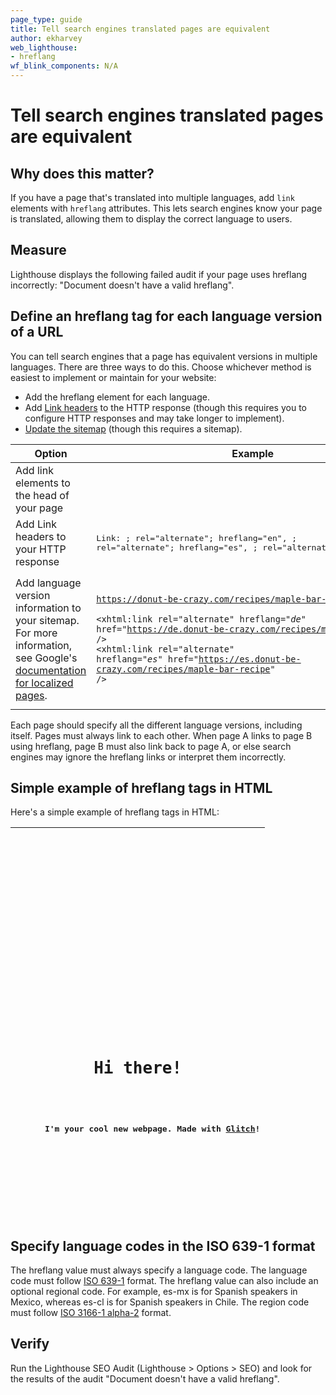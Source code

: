 ```yaml
---
page_type: guide
title: Tell search engines translated pages are equivalent
author: ekharvey
web_lighthouse:
- hreflang
wf_blink_components: N/A
---
```


# Tell search engines translated pages are equivalent

## Why does this matter?

If you have a page that's translated into multiple languages, add `link`
elements with  `hreflang` attributes. This lets search engines know your page is
translated, allowing them to display the correct language to users.

## Measure

Lighthouse displays the following failed audit if your page uses hreflang
incorrectly: "Document doesn't have a valid hreflang".

## Define an hreflang tag for each language version of a URL

You can tell search engines that a page has equivalent versions in multiple
languages. There are three ways to do this. Choose whichever method is easiest
to implement or maintain for your website:

+  Add the hreflang element for each language.
+  Add [Link
    headers](https://developer.mozilla.org/en-US/docs/Web/HTTP/Headers) to the
    HTTP response (though this requires you to configure HTTP responses and may
    take longer to implement).
+  [Update the sitemap](https://support.google.com/webmasters/answer/156184)
    (though this requires a sitemap).

<table>
<thead>
<tr>
<th><strong>Option</strong></th>
<th><strong>Example</strong></th>
</tr>
</thead>
<tbody>
<tr>
<td>Add link elements to the head of your page</td>
<td><p><pre>
<link rel="alternate" hreflang="en" href="https://donut-be-crazy.com/recipes/maple-bar-recipe" />
<link rel="alternate" hreflang="es" href="https://es.donut-be-crazy.com/recipes/maple-bar-recipe" />
<link rel="alternate" hreflang="de" href="https://de.donut-be-crazy.com/recipes/maple-bar-recipe" />
</pre></p>

</td>
</tr>
<tr>
<td>Add Link headers to your HTTP response</td>
<td><p><pre>
Link: <https://donut-be-crazy.com/recipes/maple-bar-recipe>; rel="alternate"; hreflang="en", <https://es.donut-be-crazy.com/recipes/maple-bar-recipe>;
rel="alternate"; hreflang="es", <https://de.donut-be-crazy.com/recipes/maple-bar-recipe>; rel="alternate"; hreflang="de"
</pre></p>

</td>
</tr>
<tr>
<td>Add language version information to your sitemap. For more information, see
Google's<a
href="https://support.google.com/webmasters/answer/189077?hl=en">
documentation for localized pages</a>.</td>
<td><url><br>
 
<loc><code>https://donut-be-crazy.com/recipes/maple-bar-recipe</code></loc><br>

 <code><xhtml:link rel="alternate" hreflang="<em>de</em>"
href="https://de.donut-be-crazy.com/recipes/maple-bar-recipe"
/></code><br>
 <code><xhtml:link rel="alternate" hreflang="<em>es</em>"
href="https://es.donut-be-crazy.com/recipes/maple-bar-recipe"
/></code><br>
<br>
</url></td>
</tr>
</tbody>
</table>

Each page should specify all the different language versions, including itself.
Pages must always link to each other. When page A links to page B using
hreflang, page B must also link back to page A, or else search engines may
ignore the hreflang links or interpret them incorrectly.

## Simple example of hreflang tags in HTML

Here's a simple example of hreflang tags in HTML:

<table>
<thead>
<tr>
<th><p><pre>
<!doctype html>
<html lang="en">
  <head>
    <title>Mary's Maple Bar Fast-Baking Recipe</title>
    <meta name="Description" content="Mary's maple bar recipe is simple and sweet, with just a touch of serendipity. Topped with bacon, this sticky donut is to die for.">
</pre></p>

<br>
        <code><link rel="alternate" hreflang="en"
href="https://donut-be-crazy.com/recipes/maple-bar-recipe" /></code><br>
<p><pre>
    <link rel="alternate" hreflang="es" href="https://es.donut-be-crazy.com/recipes/maple-bar-recipe" />
    <link rel="alternate" hreflang="de" href="https://de.donut-be-crazy.com/recipes/maple-bar-recipe" />
    <meta charset="utf-8">
    <meta http-equiv="X-UA-Compatible" content="IE=edge">
    <meta name="viewport" content="width=device-width, initial-scale=1">
    <!-- import the webpage's stylesheet -->
    <link rel="stylesheet" href="/style.css">
    <!-- import the webpage's javascript file -->
  </head>
  <body>
    <h1>Hi there!</h1>   
    <p>
      I'm your cool new webpage. Made with <a href="https://glitch.com">Glitch</a>!
    </p>
    <!-- include the Glitch button to show what the webpage is about and
          to make it easier for folks to view source and remix -->
    <div class="glitchButton" style="position:fixed;top:20px;right:20px;"></div>
    <script src="https://button.glitch.me/button.js"></script>
  </body>
</html>
</pre></p>

</th>
</tr>
</thead>
<tbody>
</tbody>
</table>

## Specify language codes in the ISO 639-1 format

The hreflang value must always specify a language code. The language code must
follow [ISO 639-1](https://wikipedia.org/wiki/List_of_ISO_639-1_codes) format.
The hreflang value can also include an optional regional code. For example,
es-mx is for Spanish speakers in Mexico, whereas es-cl is for Spanish speakers
in Chile. The region code must follow [ISO 3166-1
alpha-2](https://wikipedia.org/wiki/ISO_3166-1_alpha-2) format.

## Verify

Run the Lighthouse SEO Audit (Lighthouse > Options > SEO) and look for the
results of the audit "Document doesn't have a valid hreflang".